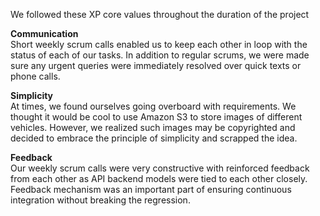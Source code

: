 We followed these XP core values throughout the duration of the project

**Communication** </br>
Short weekly scrum calls enabled us to keep each other in loop with the status of each of our tasks. In addition to regular scrums, we were made sure any urgent queries were immediately resolved over quick texts or phone calls. 

**Simplicity** </br>
At times, we found ourselves going overboard with requirements. We thought it would be cool to use Amazon S3 to store images of different vehicles. However, we realized such images may be copyrighted and decided to embrace the principle of simplicity and scrapped the idea.

**Feedback** </br>
Our weekly scrum calls were very constructive with reinforced feedback from each other as API backend models were tied to each other closely. Feedback mechanism was an important part of ensuring continuous integration without breaking the regression.
